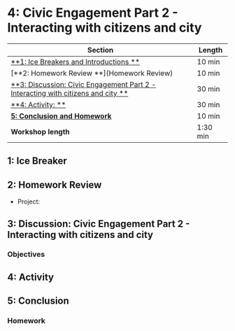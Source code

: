 # 4: Civic Engagement Part 2 - Interacting with citizens and city

| **Section**                                                                                    | **Length** |
|------------------------------------------------------------------------------------------------|------------|
| [**1: Ice Breakers and Introductions **](icebreaker)                                           | 10 min     |
| [**2: Homework Review **](Homework Review)                                                     | 10 min     |
| [**3: Discussion: Civic Engagement Part 2 - Interacting with citizens and city **](discussion) | 30 min     |
| [**4: Activity:  **](activity)                                                                 | 30 min     |
| [**5: Conclusion and Homework**](conclusion)                                                   | 10 min     |
| **Workshop length**                                                                            | 1:30 min   |

## 1: Ice Breaker

## 2: Homework Review

- Project:

## 3: Discussion: Civic Engagement Part 2 - Interacting with citizens and city

### Objectives

## 4: Activity

## 5: Conclusion

### Homework
